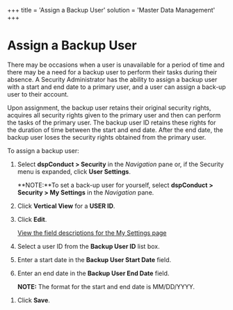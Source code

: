 +++
title = 'Assign a Backup User'
solution = 'Master Data Management'
+++

# Assign a Backup User

There may be occasions when a user is unavailable for a period of time
and there may be a need for a backup user to perform their tasks during
their absence. A Security Administrator has the ability to assign a
backup user with a start and end date to a primary user, and a user can
assign a back-up user to their account.

Upon assignment, the backup user retains their original security rights,
acquires all security rights given to the primary user and then can
perform the tasks of the primary user. The backup user ID retains these
rights for the duration of time between the start and end date. After
the end date, the backup user loses the security rights obtained from
the primary user.  

To assign a backup user:

1.  Select **dspConduct \> Security** in the *Navigation* pane or, if
    the Security menu is expanded, click **User Settings**.
    
    **NOTE:**To set a back-up user for yourself, select **dspConduct \>
    Security \> My Settings** in the *Navigation* pane.

2.  Click <span style="font-weight: bold;">Vertical View</span> for a
    <span style="font-weight: bold;">USER ID</span>.

3.  Click **Edit**.
    
    [View the field descriptions for the My Settings
    page](../Page_Desc/User_Settings_H.htm)

4.  Select a user ID from the **Backup User ID** list box.

5.  Enter a start date in the <span style="font-weight: bold;">Backup
    User Start Date</span> field.

6.  Enter an end date in the <span style="font-weight: bold;">Backup
    User End Date</span> field.
    
    **NOTE:** The format for the start and end date is MM/DD/YYYY.

<!-- end list -->

1.  Click **Save**.
